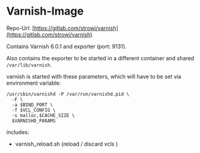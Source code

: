 # Varnish-Image

Repo-Url: [https://gitlab.com/strowi/varnish](https://gitlab.com/strowi/varnish)

Contains Varnish 6.0.1 and exporter (port: 9131).

Also contains the exporter to be started in a different container and shared `/var/lib/varnish`.

varnish is started with these parameters, which will have to be set via environment variable:
```
/usr/sbin/varnishd -P /var/run/varnishd.pid \
  -F \
  -a $BIND_PORT \
  -f $VCL_CONFIG \
  -s malloc,$CACHE_SIZE \
  $VARNISHD_PARAMS
```

includes: 
- varnish_reload.sh (reload / discard vcls )
